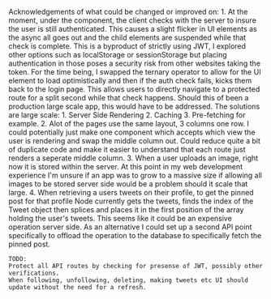Acknowledgements of what could be changed or improved on:
    1. At the moment, under the <ProtectedRoutes /> component, the client checks with the server to insure the user is still authenticated. This causes a slight flicker in UI elements as the async all goes out and the child elements are suspended while that check is complete. This is a byproduct of strictly using JWT, I explored other options such as localStorage or sessionStorage but placing authentication in those poses a security risk from other websites taking the token. For the time being, I swapped the ternary operator to allow for the UI element to load optimistically and then if the auth check fails, kicks them back to the login page. This allows users to directly navigate to a protected route for a split second while that check happens. Should this of been a production large scale app, this would have to be addressed. The solutions are large scale: 1. Server Side Rendering 2. Caching 3. Pre-fetching for example.
    2. Alot of the pages use the same layout, 3 columns one row. I could potentially just make one component which accepts which view the user is rendering and swap the middle column out. Could reduce quite a bit of duplicate code and make it easier to understand that each route just renders a seperate middle column.
    3. When a user uploads an image, right now it is stored within the server. At this point in my web development experience I'm unsure if an app was to grow to a massive size if allowing all images to be stored server side would be a problem should it scale that large.
    4. When retrieving a users tweets on their profile, to get the pinned post for that profile Node currently gets the tweets, finds the index of the Tweet object then splices and places it in the first position of the array holding the user's tweets. This seems like it could be an expensive operation server side. As an alternative I could set up a second API point specifically to offload the operation to the database to specifically fetch the pinned post.

    TODO:
    Protect all API routes by checking for presense of JWT, possibly other verifications.
    When following, unfollowing, deleting, making tweets etc UI should update without the need for a refresh.
